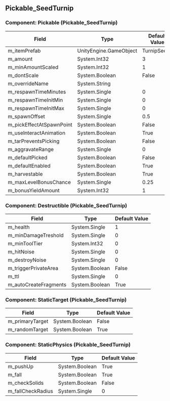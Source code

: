 ## Pickable_SeedTurnip

### Component: Pickable (Pickable_SeedTurnip)

|Field|Type|Default Value|
|-----|----|-------------|
|m_itemPrefab|UnityEngine.GameObject|TurnipSeeds|
|m_amount|System.Int32|3|
|m_minAmountScaled|System.Int32|1|
|m_dontScale|System.Boolean|False|
|m_overrideName|System.String||
|m_respawnTimeMinutes|System.Single|0|
|m_respawnTimeInitMin|System.Single|0|
|m_respawnTimeInitMax|System.Single|0|
|m_spawnOffset|System.Single|0.5|
|m_pickEffectAtSpawnPoint|System.Boolean|False|
|m_useInteractAnimation|System.Boolean|True|
|m_tarPreventsPicking|System.Boolean|False|
|m_aggravateRange|System.Single|0|
|m_defaultPicked|System.Boolean|False|
|m_defaultEnabled|System.Boolean|True|
|m_harvestable|System.Boolean|True|
|m_maxLevelBonusChance|System.Single|0.25|
|m_bonusYieldAmount|System.Int32|1|

### Component: Destructible (Pickable_SeedTurnip)

|Field|Type|Default Value|
|-----|----|-------------|
|m_health|System.Single|1|
|m_minDamageTreshold|System.Single|0|
|m_minToolTier|System.Int32|0|
|m_hitNoise|System.Single|0|
|m_destroyNoise|System.Single|0|
|m_triggerPrivateArea|System.Boolean|False|
|m_ttl|System.Single|0|
|m_autoCreateFragments|System.Boolean|True|

### Component: StaticTarget (Pickable_SeedTurnip)

|Field|Type|Default Value|
|-----|----|-------------|
|m_primaryTarget|System.Boolean|False|
|m_randomTarget|System.Boolean|True|

### Component: StaticPhysics (Pickable_SeedTurnip)

|Field|Type|Default Value|
|-----|----|-------------|
|m_pushUp|System.Boolean|True|
|m_fall|System.Boolean|True|
|m_checkSolids|System.Boolean|False|
|m_fallCheckRadius|System.Single|0|

